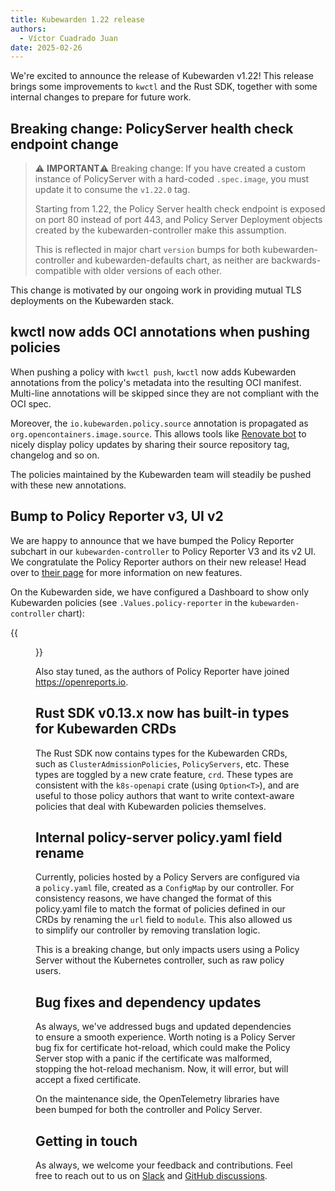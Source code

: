 ```yaml
---
title: Kubewarden 1.22 release
authors:
  - Víctor Cuadrado Juan
date: 2025-02-26
---
```


We're excited to announce the release of Kubewarden v1.22! This release
brings some improvements to `kwctl` and the Rust SDK, together with some
internal changes to prepare for future work.

## Breaking change: PolicyServer health check endpoint change

> ⚠️ **IMPORTANT**⚠️
> Breaking change: If you have created a custom instance of PolicyServer with a
> hard-coded `.spec.image`, you must update it to consume the `v1.22.0` tag.
>
> Starting from 1.22, the Policy Server health check endpoint is exposed on port
> 80 instead of port 443, and Policy Server Deployment objects created by the
> kubewarden-controller make this assumption.
>
> This is reflected in major chart `version` bumps for both
> kubewarden-controller and kubewarden-defaults chart,
> as neither are backwards-compatible with older versions of each other.

This change is motivated by our ongoing work in providing mutual TLS
deployments on the Kubewarden stack.

## kwctl now adds OCI annotations when pushing policies

When pushing a policy with `kwctl push`, `kwctl` now adds Kubewarden
annotations from the policy's metadata into the resulting OCI manifest.
Multi-line annotations will be skipped since they are not compliant with the
OCI spec.

Moreover, the `io.kubewarden.policy.source` annotation is propagated as
`org.opencontainers.image.source`. This allows tools like [Renovate
bot](https://docs.renovatebot.com/modules/datasource/docker/#description) to
nicely display policy updates by sharing their source repository tag, changelog
and so on.

The policies maintained by the Kubewarden team will steadily be pushed with
these new annotations.

## Bump to Policy Reporter v3, UI v2

We are happy to announce that we have bumped the Policy Reporter subchart in
our `kubewarden-controller` to Policy Reporter V3 and its v2 UI. We
congratulate the Policy Reporter authors on their new release! Head over to [their
page](https://kyverno.github.io/policy-reporter/) for more information on new
features.

On the Kubewarden side, we have configured a Dashboard to show only Kubewarden
policies (see `.Values.policy-reporter` in the `kubewarden-controller` chart):

{{<figure src="/images/policy-reporter_kubewarden-filter.png" alt="screenshot of the Policy Reporter UI v2 dashboard"  >}}

Also stay tuned, as the authors of Policy Reporter have joined https://openreports.io.

## Rust SDK v0.13.x now has built-in types for Kubewarden CRDs

The Rust SDK now contains types for the Kubewarden CRDs, such as
`ClusterAdmissionPolicies`, `PolicyServers`, etc. These types are toggled by a new
crate feature, `crd`. These types are consistent with the `k8s-openapi` crate
(using `Option<T>`), and are useful to those policy authors that want to write
context-aware policies that deal with Kubewarden policies themselves.

## Internal policy-server policy.yaml field rename

Currently, policies hosted by a Policy Servers are configured via a `policy.yaml` file, created as a
`ConfigMap` by our controller. For consistency reasons, we have changed the
format of this policy.yaml file to match the format of policies defined in our
CRDs by renaming the `url` field to `module`. This also allowed us to simplify
our controller by removing translation logic.

This is a breaking change, but only impacts users using a Policy Server without
the Kubernetes controller, such as raw policy users.

## Bug fixes and dependency updates

As always, we've addressed bugs and updated dependencies to ensure a smooth experience.
Worth noting is a Policy Server bug fix for certificate hot-reload, which could
make the Policy Server stop with a panic if the certificate was malformed,
stopping the hot-reload mechanism. Now, it will error, but will accept a fixed
certificate.

On the maintenance side, the OpenTelemetry libraries have been bumped for both
the controller and Policy Server.

## Getting in touch

As always, we welcome your feedback and contributions. Feel free to reach out
to us on [Slack](https://kubernetes.slack.com/?redir=%2Fmessages%2Fkubewarden)
and [GitHub discussions](https://github.com/orgs/kubewarden/discussions).
